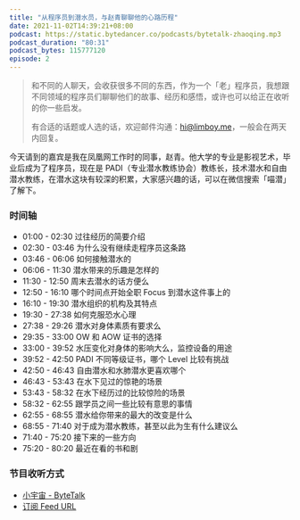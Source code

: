 ```yaml
---
title: "从程序员到潜水员，与赵青聊聊他的心路历程"
date: 2021-11-02T14:39:21+08:00
podcast: https://static.bytedancer.co/podcasts/bytetalk-zhaoqing.mp3
podcast_duration: "80:31"
podcast_bytes: 115777120
episode: 2
---
```


> 和不同的人聊天，会收获很多不同的东西，作为一个「老」程序员，我想跟不同领域的程序员们聊聊他们的故事、经历和感悟，或许也可以给正在收听的你一些启发。
> 
> 有合适的话题或人选的话，欢迎邮件沟通：hi@limboy.me，一般会在两天内回复。

今天请到的嘉宾是我在凤凰网工作时的同事，赵青。他大学的专业是影视艺术，毕业后成为了程序员，现在是 PADI（专业潜水教练协会）教练长，技术潜水和自由潜水教练，在潜水这块有较深的积累，大家感兴趣的话，可以在微信搜索「喵潜」了解下。

<!--more-->

### 时间轴
- 01:00 - 02:30 过往经历的简要介绍
- 02:30 - 03:46 为什么没有继续走程序员这条路
- 03:46 - 06:06 如何接触潜水的
- 06:06 - 11:30 潜水带来的乐趣是怎样的
- 11:30 - 12:50 周末去潜水的话方便么
- 12:50 - 16:10 哪个时间点开始全职 Focus 到潜水这件事上的
- 16:10 - 19:30 潜水组织的机构及其特点
- 19:30 - 27:38 如何克服恐水心理
- 27:38 - 29:26 潜水对身体素质有要求么
- 29:35 - 33:00 OW 和 AOW 证书的选择
- 33:00 - 39:52 水压变化对身体的影响大么，监控设备的用途
- 39:52 - 42:50 PADI 不同等级证书，哪个 Level 比较有挑战
- 42:50 - 46:43 自由潜水和水肺潜水更喜欢哪个
- 46:43 - 53:43 在水下见过的惊艳的场景
- 53:43 - 58:32 在水下经历过的比较惊险的场景
- 58:32 - 62:55 跟学员之间一些比较有意思的事情
- 62:55 - 68:55 潜水给你带来的最大的改变是什么
- 68:55 - 71:40 对于成为潜水教练，甚至以此为生有什么建议么
- 71:40 - 75:20 接下来的一些方向
- 75:20 - 80:20 最近在看的书和剧

### 节目收听方式

- [小宇宙 - ByteTalk](https://www.xiaoyuzhoufm.com/podcast/6177bab6b69226ed16a3ed41)
- [订阅 Feed URL](https://bytetalk.fm/index.xml)
